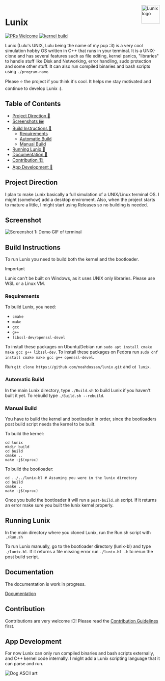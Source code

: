 <img src="https://github.com/noahdossan/Lunix/blob/59b9e7d90a7bdcbc3a6119e00a31a14058005577/images/logo.png" alt="Lunix logo" title="Lunix" align="right" height="60" />

# Lunix

[![PRs Welcome](https://img.shields.io/badge/PRs-welcome-brightgreen.svg?style=flat-square)](https://makeapullrequest.com) 
[![kernel build](https://github.com/noahdossan/Lunix/actions/workflows/kernel-build.yml/badge.svg)](https://github.com/noahdossan/Lunix/actions/workflows/kernel-build.yml)

Lunix (Lulu's UNIX, Lulu being the name of my pup :3) is a very cool simulation hobby OS written in C++ that runs in your terminal. It is a UNIX-clone and has several features such as file editing, kernel panics, "libraries" to handle stuff like Disk and Networking, error handling, sudo protection and some other stuff. It can also run compiled binaries and bash scripts using `./program-name`.

Please ⭐ the project if you think it's cool. It helps me stay motivated and continue to develop Lunix :).

## Table of Contents
- [Project Direction 🚀](#project-direction)
- [Screenshots 🖼️](#screenshot)
- [Build Instructions 🔨](#build-instructions)
  - [Requirements](#requirements)
  - [Automatic Build](#automatic-build)
  - [Manual Build](#manual-build)
- [Running Lunix 🏃](#running-lunix)
- [Documentation 📖](#documentation)
- [Contribution 🏗️](#contribution)
- [App Development 💾](#app-development)

## Project Direction
I plan to make Lunix basically a full simulation of a UNIX/Linux terminal OS. I might (somehow) add a desktop enviroment.
Also, when the project starts to mature a little, I might start using Releases so no building is needed.

## Screenshot

![Screenshot 1: Demo GIF of terminal](https://github.com/noahdossan/Lunix/blob/9752eb99282886595c5743513ea651e4653bfe66/images/demo.gif)

## Build Instructions
To run Lunix you need to build both the kernel and the bootloader.

> [!IMPORTANT]
> Lunix can't be built on Windows, as it uses UNIX only libraries. Please use WSL or a Linux VM.

### Requirements
To build Lunix, you need:
- `cmake`
- `make`
- `gcc`
- `g++`
- `libssl-dev/openssl-devel`

To install these packages on Ubuntu/Debian run `sudo apt install cmake make gcc g++ libssl-dev`.
To install these packages on Fedora run `sudo dnf install cmake make gcc g++ openssl-devel`.

Run `git clone https://github.com/noahdossan/lunix.git` and `cd lunix`.

### Automatic Build
In the main Lunix directory, type `./Build.sh` to build Lunix if you haven't built it yet. To rebuild type `./Build.sh --rebuild`.

### Manual Build
You have to build the kernel and bootloader in order, since the bootloaders post build script needs the kernel to be built.

To build the kernel:
```
cd lunix
mkdir build
cd build
cmake ..
make -j$(nproc)
```
To build the bootloader:
```
cd ../../lunix-bl # Assuming you were in the lunix directory
cd build
cmake ..
make -j$(nproc)
```
Once you build the bootloader it will run a `post-build.sh` script. If it returns an error make sure you built the lunix kernel properly.

## Running Lunix
In the main directory where you cloned Lunix, run the Run.sh script with `./Run.sh`

To run Lunix manually, go to the bootloader directory (lunix-bl) and type `./lunix-bl`. If it returns a file missing error run `./lunix-bl -b` to rerun the post build script.

## Documentation
The documentation is work in progress.

[Documentation](/documentation)

## Contribution
Contributions are very welcome :D! Please read the [Contribution Guidelines](/CONTRIBUTING.md) first.

## App Development
For now Lunix can only run compiled binaries and bash scripts externally, and C++ kernel code internally. I might add a Lunix scripting language that it can parse and run.

![Dog ASCII art](https://github.com/noahdossan/Lunix/blob/1fe0a5969c9768406357046517e46fa3fc49fccf/lulu-terminal.png)
